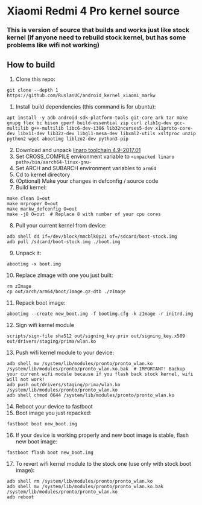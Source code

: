 # Xiaomi Redmi 4 Pro kernel source

### This is version of source that builds and works just like stock kernel (if anyone need to rebuild stock kernel, but has some problems like wifi not working)

## How to build

1. Clone this repo:
```shell
git clone --depth 1 https://github.com/RuslanUC/android_kernel_xiaomi_markw
```
1. Install build dependencies (this command is for ubuntu):
```shell
apt install -y adb android-sdk-platform-tools git-core ark tar make gnupg flex bc bison gperf build-essential zip curl zlib1g-dev gcc-multilib g++-multilib libc6-dev-i386 lib32ncurses5-dev x11proto-core-dev libx11-dev lib32z-dev libgl1-mesa-dev libxml2-utils xsltproc unzip python2 wget abootimg liblzo2-dev python3-pip
```
2. Download and unpack [linaro toolchain 4.9-2017.01](https://releases.linaro.org/components/toolchain/binaries/4.9-2017.01/aarch64-linux-gnu/gcc-linaro-4.9.4-2017.01-x86_64_aarch64-linux-gnu.tar.xz)
3. Set CROSS_COMPILE environment variable to `<unpacked linaro path>/bin/aarch64-linux-gnu-`
4. Set ARCH and SUBARCH environment variables to `arm64`
5. Cd to kernel directory
6. (Optional) Make your changes in defconfig / source code
7. Build kernel:
```shell
make clean O=out
make mrproper O=out
make markw_defconfig O=out
make -j8 O=out  # Replace 8 with number of your cpu cores
```
8. Pull your current kernel from device:
```shell
adb shell dd if=/dev/block/mmcblk0p21 of=/sdcard/boot-stock.img
adb pull /sdcard/boot-stock.img ./boot.img
```
9. Unpack it:
```shell
abootimg -x boot.img
```
10. Replace zImage with one you just built:
```shell
rm zImage
cp out/arch/arm64/boot/Image.gz-dtb ./zImage
```
11. Repack boot image:
```shell
abootimg --create new_boot.img -f bootimg.cfg -k zImage -r initrd.img
```
12. Sign wifi kernel module
```shell
scripts/sign-file sha512 out/signing_key.priv out/signing_key.x509 out/drivers/staging/prima/wlan.ko
```
13. Push wifi kernel module to your device:
```shell
adb shell mv /system/lib/modules/pronto/pronto_wlan.ko /system/lib/modules/pronto/pronto_wlan.ko.bak  # IMPORTANT! Backup your current wifi module because if you flash back stock kernel, wifi will not work!
adb push out/drivers/staging/prima/wlan.ko /system/lib/modules/pronto/pronto_wlan.ko
adb shell chmod 0644 /system/lib/modules/pronto/pronto_wlan.ko
```
14. Reboot your device to fastboot
15. Boot image you just repacked:
```shell
fastboot boot new_boot.img
```
16. If your device is working properly and new boot image is stable, flash new boot image:
```shell
fastboot flash boot new_boot.img
```
17. To revert wifi kernel module to the stock one (use only with stock boot image):
```shell
adb shell rm /system/lib/modules/pronto/pronto_wlan.ko
adb shell mv /system/lib/modules/pronto/pronto_wlan.ko.bak /system/lib/modules/pronto/pronto_wlan.ko
adb reboot
```
